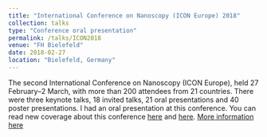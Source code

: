 ```yaml
---
title: "International Conference on Nanoscopy (ICON Europe) 2018"
collection: talks
type: "Conference oral presentation"
permalink: /talks/ICON2018
venue: "FH Bielefeld"
date: 2018-02-27
location: "Bielefeld, Germany"
---
```


The second International Conference on Nanoscopy (ICON Europe), held 27 February–2 March, with more than 200 attendees from 21 countries. There were three keynote talks, 18 invited talks, 21 oral presentations and 40 poster presentations.
I had an oral presentation at this conference. You can read new coverage about this conference [here](http://rdcu.be/kG9g) and [here](https://rdcu.be/MLHx).
[More information here](https://www.icon-europe.org/)
